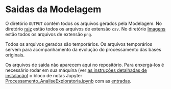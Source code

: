 # Saidas da Modelagem

O diretório `OUTPUT` contém todos os arquivos gerados pela Modelagem. No diretório [raiz](https://github.com/LabPEC/ProjetoAnaliseDados/tree/main/03Modelagem/OUTPUT) estão todos os arquivos de extensão `csv`. No diretório [Imagens](https://github.com/LabPEC/ProjetoAnaliseDados/tree/main/03Modelagem/OUTPUT/Imagens) estão todos os arquivos de extensão `png`.

Todos os arquivos gerados são temporários. Os arquivos temporários servem para acompanhamento da evolução do processamento das bases originais.

Os arquivos de saida não aparecem aqui no repositório. Para enxergá-los é necessário rodar em sua máquína (ver [as instruções detalhadas de instalação](https://github.com/LabPEC/ProjetoAnaliseDados/blob/main/INSTALL.md)) o bloco de notas Jupyter [Processamento_AnaliseExploratoria.ipynb](https://github.com/LabPEC/ProjetoAnaliseDados/blob/main/02Explorar/Processamento_AnaliseExploratoria.ipynb) com as [entradas](https://github.com/LabPEC/ProjetoAnaliseDados/tree/main/03Modelagem/INPUT).


